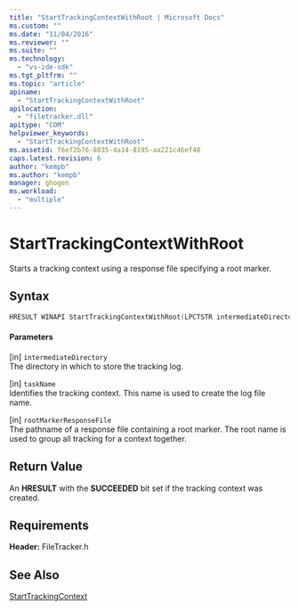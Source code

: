 ```yaml
---
title: "StartTrackingContextWithRoot | Microsoft Docs"
ms.custom: ""
ms.date: "11/04/2016"
ms.reviewer: ""
ms.suite: ""
ms.technology: 
  - "vs-ide-sdk"
ms.tgt_pltfrm: ""
ms.topic: "article"
apiname: 
  - "StartTrackingContextWithRoot"
apilocation: 
  - "filetracker.dll"
apitype: "COM"
helpviewer_keywords: 
  - "StartTrackingContextWithRoot"
ms.assetid: f6ef2b76-8035-4a14-8195-aa221c46ef48
caps.latest.revision: 6
author: "kempb"
ms.author: "kempb"
manager: ghogen
ms.workload: 
  - "multiple"
---
```

# StartTrackingContextWithRoot
Starts a tracking context using a response file specifying a root marker.  
  
## Syntax  
  
```cpp 
HRESULT WINAPI StartTrackingContextWithRoot(LPCTSTR intermediateDirectory, LPCTSTR taskName, LPCTSTR rootMarkerResponseFile);  
```  
  
#### Parameters  
 [in] `intermediateDirectory`  
 The directory in which to store the tracking log.  
  
 [in] `taskName`  
 Identifies the tracking context. This name is used to create the log file name.  
  
 [in] `rootMarkerResponseFile`  
 The pathname of a response file containing a root marker. The root name is used to group all tracking for a context together.  
  
## Return Value  
 An **HRESULT** with the **SUCCEEDED** bit set if the tracking context was created.  
  
## Requirements  
 **Header:** FileTracker.h  
  
## See Also  
 [StartTrackingContext](../msbuild/starttrackingcontext.md)